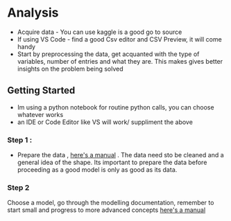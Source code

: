 # Analysis

- Acquire data - You can use kaggle is a good go to source
- If using VS Code - find a good Csv editor and CSV Preview, it will come handy
-  Start by preprocessing the data, get acquanted with the type of variables, number of entries and what they are. This makes gives better insights on the problem being solved 



## **Getting Started**

- Im using a python notebook for routine python calls, you can choose whatever works 
- an IDE or Code Editor like VS will work/ suppliment the above

 ### Step 1 :

- Prepare the data , [here's a manual](data_prep.md) . The data need sto be cleaned and a general idea of the shape. Its important to prepare the data before proceeding as a good model is only as good as its data. 

### Step  2
Choose a model, go through the modelling documentation, remember to start small and progress to more advanced concepts  [here's a manual](modelling.md) 




